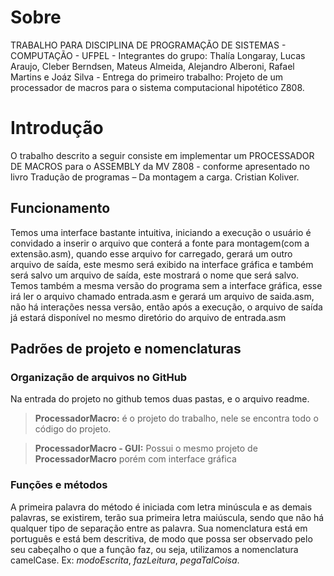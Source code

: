 # Sobre
TRABALHO PARA DISCIPLINA DE PROGRAMAÇÃO DE SISTEMAS - COMPUTAÇÃO - UFPEL - Integrantes do grupo: Thalía Longaray, Lucas Araujo, Cleber Berndsen, Mateus Almeida, Alejandro Alberoni, Rafael Martins e Joáz Silva - Entrega do primeiro trabalho: Projeto de um processador de macros para o sistema computacional hipotético Z808.


# Introdução

O trabalho descrito a seguir consiste em implementar um PROCESSADOR DE MACROS para o ASSEMBLY da MV Z808 - conforme apresentado no livro Tradução de programas – Da montagem a carga. Cristian Koliver.

## Funcionamento

Temos uma interface bastante intuitiva, iniciando a execução o usuário é convidado a inserir o arquivo que conterá a fonte para montagem(com a extensão.asm), quando esse arquivo for carregado, gerará um outro arquivo de saída, este mesmo será exibido na interface gráfica e também será salvo um arquivo de saída, este mostrará o nome que será salvo.
Temos também a mesma versão do programa sem a interface gráfica, esse irá ler o arquivo chamado entrada.asm e gerará um arquivo de saida.asm, não há interações nessa versão, então após a execução, o arquivo de saída já estará disponível no mesmo diretório do arquivo de entrada.asm

## Padrões de projeto e nomenclaturas
### Organização de arquivos no GitHub

Na entrada do projeto no github temos duas pastas, e o arquivo readme.
> **ProcessadorMacro:** é o projeto do trabalho, nele se encontra todo o código do projeto.

> **ProcessadorMacro - GUI:** Possui o mesmo projeto de **ProcessadorMacro** porém com interface gráfica

### Funções e métodos

A primeira palavra do método é iniciada com letra minúscula e as demais palavras, se existirem, terão sua primeira letra maiúscula, sendo que não há qualquer tipo de separação entre as palavra. Sua nomenclatura está em português e está bem descritiva, de modo que possa ser observado pelo seu cabeçalho o que a função faz, ou seja, utilizamos a nomenclatura camelCase. Ex: _modoEscrita_, _fazLeitura_, _pegaTalCoisa_.
